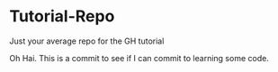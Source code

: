 # Tutorial-Repo
Just your average repo for the GH tutorial

Oh Hai. This is a commit to see if I can commit to learning some code.
